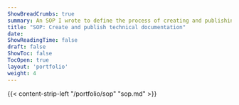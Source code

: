```yaml
---
ShowBreadCrumbs: true
summary: An SOP I wrote to define the process of creating and publishing technical documentation.
title: "SOP: Create and publish technical documentation"
date: 
ShowReadingTime: false
draft: false
ShowToc: false
TocOpen: true
layout: 'portfolio'
weight: 4
---
```


{{< content-strip-left "/portfolio/sop" "sop.md" >}}
